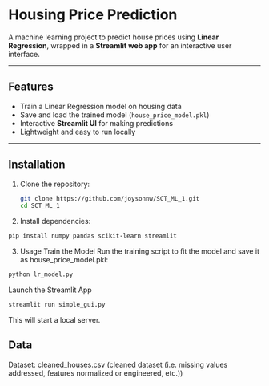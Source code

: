 # Housing Price Prediction

A machine learning project to predict house prices using **Linear Regression**, wrapped in a **Streamlit web app** for an interactive user interface.

---
## Features
- Train a Linear Regression model on housing data  
- Save and load the trained model (`house_price_model.pkl`)  
- Interactive **Streamlit UI** for making predictions  
- Lightweight and easy to run locally  

---

## Installation

1. Clone the repository:
   ```bash
   git clone https://github.com/joysonnw/SCT_ML_1.git
   cd SCT_ML_1
2. Install dependencies:

  ```bash
  pip install numpy pandas scikit-learn streamlit
  ```
3. Usage
Train the Model
Run the training script to fit the model and save it as house_price_model.pkl:

  ```bash
  python lr_model.py
  ````
Launch the Streamlit App
  ```bash
streamlit run simple_gui.py
  ```
This will start a local server.

## Data
Dataset: cleaned_houses.csv (cleaned dataset (i.e. missing values addressed, features normalized or engineered, etc.))
